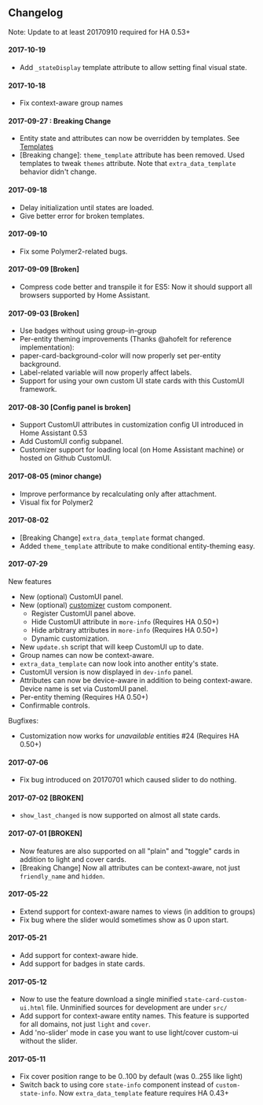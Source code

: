 ## Changelog

Note: Update to at least 20170910 required for HA 0.53+

#### 2017-10-19
* Add `_stateDisplay` template attribute to allow setting final visual state.

#### 2017-10-18
* Fix context-aware group names

#### 2017-09-27 : Breaking Change
* Entity state and attributes can now be overridden by templates. See [Templates](docs/templates.md)
* [Breaking change]: `theme_template` attribute has been removed. Used templates to tweak `themes` attribute.
  Note that `extra_data_template` behavior didn't change.

#### 2017-09-18
* Delay initialization until states are loaded.
* Give better error for broken templates.

#### 2017-09-10
* Fix some Polymer2-related bugs.

#### 2017-09-09 [Broken]
* Compress code better and transpile it for ES5: Now it should support all browsers supported by Home Assistant.

#### 2017-09-03 [Broken]
* Use badges without using group-in-group
* Per-entity theming improvements (Thanks @ahofelt for reference implementation):
 * paper-card-background-color will now properly set per-entity background.
 * Label-related variable will now properly affect labels.
* Support for using your own custom UI state cards with this CustomUI framework.


#### 2017-08-30 [Config panel is broken]
* Support CustomUI attributes in customization config UI introduced in Home Assistant 0.53
* Add CustomUI config subpanel.
* Customizer support for loading local (on Home Assistant machine) or hosted on Github CustomUI.

#### 2017-08-05 (minor change)
* Improve performance by recalculating only after attachment.
* Visual fix for Polymer2

#### 2017-08-02
* [Breaking Change] `extra_data_template` format changed.
* Added `theme_template` attribute to make conditional entity-theming easy.

#### 2017-07-29
New features
* New (optional) CustomUI panel.
* New (optional) [customizer](https://github.com/andrey-git/home-assistant-customizer) custom component.
  * Register CustomUI panel above.
  * Hide CustomUI attribute in `more-info` (Requires HA 0.50+)
  * Hide arbitrary attributes in `more-info` (Requires HA 0.50+)
  * Dynamic customization.
* New `update.sh` script that will keep CustomUI up to date.
* Group names can now be context-aware.
* `extra_data_template` can now look into another entity's state.
* CustomUI version is now displayed in `dev-info` panel.
* Attributes can now be device-aware in addition to being context-aware. Device name is set via CustomUI panel.
* Per-entity theming (Requires HA 0.50+)
* Confirmable controls.

Bugfixes:
* Customization now works for *unavailable* entities #24 (Requires HA 0.50+)

#### 2017-07-06
* Fix bug introduced on 20170701 which caused slider to do nothing.

#### 2017-07-02 [BROKEN]
* `show_last_changed` is now supported on almost all state cards.

#### 2017-07-01 [BROKEN]
* Now features are also supported on all "plain" and "toggle" cards in addition to light and cover cards.
* [Breaking Change] Now all attributes can be context-aware, not just `friendly_name` and `hidden`.

#### 2017-05-22
* Extend support for context-aware names to views (in addition to groups)
* Fix bug where the slider would sometimes show as 0 upon start.

#### 2017-05-21
* Add support for context-aware hide.
* Add support for badges in state cards.

#### 2017-05-12
* Now to use the feature download a single minified `state-card-custom-ui.html` file. Unminified sources for development are under `src/`
* Add support for context-aware entity names. This feature is supported for all domains, not just `light` and `cover`.
* Add 'no-slider' mode in case you want to use light/cover custom-ui without the slider.

#### 2017-05-11
* Fix cover position range to be 0..100 by default (was 0..255 like light)
* Switch back to using core `state-info` component instead of `custom-state-info`.
  Now `extra_data_template` feature requires HA 0.43+
